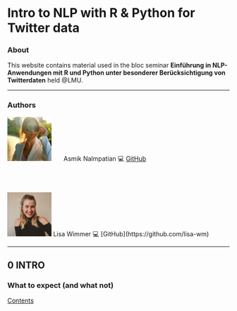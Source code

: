 # Intro to NLP with R & Python for Twitter data

### About

This website contains material used in the bloc seminar **Einführung in NLP-Anwendungen mit R und Python unter besonderer Berücksichtigung von Twitterdaten** held @LMU.

***

### Authors

<img src="figures/bild_asmik.jfif" width="100" height="100"> &nbsp; &nbsp; &nbsp; Asmik Nalmpatian 💻 [GitHub](https://github.com/asmiknalmpatian)

<br/><br/>

<img src="figures/bild_lisa.PNG" width="100" height="100"> 
Lisa Wimmer 💻 [GitHub](https://github.com/lisa-wm)

***

## **0 INTRO**

###  What to expect (and what not)

[Contents](pages/test.html)

